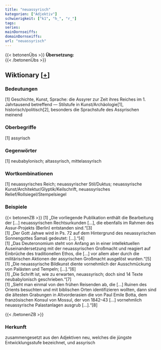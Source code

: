 ```yaml
---
title: "neuassyrisch"
kategorien: ["Adjektiv"]
schwierigkeit: ["k1", "h_", "r_"]
tags:
series:
mainDornseiffs:
domainDornseiffs:
url: "neuassyrisch"
---
```


{{< betonenÜbs >}}
**Übersetzung:**  
{{< /betonenÜbs >}}

## Wiktionary [[+](https://de.wiktionary.org/wiki/neuassyrisch)]

### Bedeutungen
[1] Geschichte, Kunst, Sprache: die Assyrer zur Zeit ihres Reiches im 1. Jahrtausend betreffend — Stilstufe in Kunst/Archäologie[1], historisch/politisch[2], besonders die Sprachstufe des Assyrischen meinend  

### Oberbegriffe
[1] assyrisch  

### Gegenwörter
[1] neubabylonisch; altassyrisch, mittelassyrisch  

### Wortkombinationen
[1] neuassyrisches Reich; neuassyrischer Stil/Duktus; neuassyrische Kunst/Architektur/Glyptik/Keilschrift, neuassyrisches Relief/Rollsiegel/Stempelsiegel  

### Beispiele
{{< betonenZB >}}
[1] „Die vorliegende Publikation enthält die Bearbeitung der […] neuassyrischen Rechtsurkunden […], die ebenfalls im Rahmen des Assur-Projekts (Berlin) entstanden sind.“[3]  
[1] „Der Gott Jahwe wird in Ps. 72 auf dem Hintergrund des neuassyrischen Sonnengottes Šamaš gedeutet: […].“[4]  
[1] „Das Deuteronomium steht von Anfang an in einer intellektuellen Auseinandersetzung mit der neuassyrischen Großmacht und reagiert auf Einbrüche des traditionellen Ethos, die […] vor allem aber durch die militärischen Aktionen der assyrischen Großmacht ausgelöst wurden.“[5]  
[1] „Die neuassyrische Bildkunst diente vornehmlich der Ausschmückung von Palästen und Tempeln; […].“[6]  
[1] „Die Schrift ist, wie zu erwarten, neuassyrisch; doch sind 14 Texte neubabylonisch geschrieben.“[7]  
[1] „Sieht man einmal von den frühen Reisenden ab, die […] Ruinen des Orients besuchten und mit biblischen Orten identifizieren wollten, dann sind die ältesten Grabungen in Altvorderasien die von Paul Emile Botta, dem französischen Konsul von Mossul, der von 1842–43 […] vornehmlich neuassyrische Palastanlagen ausgrub […].“[8]  

{{< /betonenZB >}}
### Herkunft
zusammengesetzt aus den Adjektiven neu, welches die jüngste Entwicklungsstufe bezeichnet, und assyrisch  


